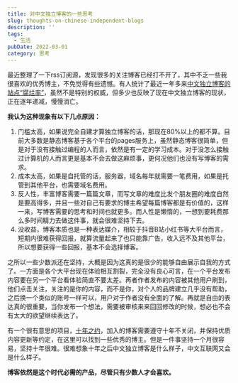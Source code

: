 ```yaml
---
title: 对中文独立博客的一些思考
slug: thoughts-on-chinese-independent-blogs
description: ''
tags:
  - 生活
pubDate: 2022-03-01
category: 思考
---
```


最近整理了一下rss订阅源，发现很多的关注博客已经打不开了，其中不乏一些我很喜欢的优秀博主，不免觉得有些遗憾。有人统计了最近一年多来[中文独立博客的站点“腐烂率”](https://blog.othing.xyz/archives/chinese-independent-blogs-link-rot-2022.html)，虽然不是特别的权威，但多少也反映了现在中文独立博客的现状，正在逐年递减，慢慢消亡。


**我认为这种现象有以下几点原因：**

1. 门槛太高，如果说完全自建才算独立博客的话，那现在80%以上的都不算。目前大多数是静态博客基于各个平台的pages服务上，虽然静态博客很简单，但是对于没有接触过编程的人而言，依然是有一定的学习成本。对于没怎么接触过计算机的人而言更是基本不会去做这麻烦事，更何况他们也没有写博客的需求。
2. 成本太高，如果是自托管的话，服务器，域名每年就需要一笔费用，如果是托管到其他平台，也需要域名费用。
3. 反人性，丰富博客需要一篇篇文章，而写文章的难度比发个朋友圈的难度自然是要高得多，并且一些对自己有要求的博主希望每篇博客都是有价值的，这样一来，写博客需要的思考和时间也就更多。而人性是懒惰的，一想到要耗费那么多时间精力去做这件事，就会很难坚持下去。
4. 没收益，博客本质也是一种表达媒介，相较于抖音B站小红书等大平台而言，短期内很难获得回报，就算流量起来了也只能靠广告，收入远不及其他平台，所以想要获得一些回报，基本不会选择博客。

之所以一些少数派还在坚持，大概是因为这真的是很少的能够自由展示自我的方式了。一方面是各个大平台现在体验相互割裂，完全没有良心可言，在一个平台发布内容要在另一个平台看体验简直不要太差。再者作者发布的内容被其他用户刷到，他们点击关注，关注的是你的内容，而不是你，对个人的品牌建立几乎没有帮助，之后换一个类似的账号一样可以，用户对于作者没有全面的了解。再就是自由的表达真的很重要，当你发布一个想法，需要被审核来来回回修改的时候，想必也不会有太大的欲望继续表达了。


有一个很有意思的项目，[十年之约](https://www.foreverblog.cn/treaty.html)，加入的博客需要遵守十年不关闭，并保持优质内容更新等约定，在这里可以找到一些优秀的博主。但是一件事坚持一个月很容易，坚持十年很难。很难想象十年之后中文独立博客是什么样子，中文互联网又会是什么样子。


**博客依然是这个时代必需的产品，尽管只有少数人才会喜欢。**
